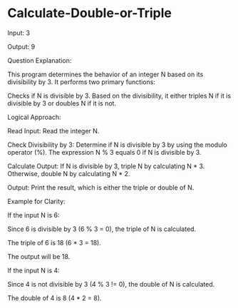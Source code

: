 # Calculate-Double-or-Triple

Input: 3 

Output: 9

Question Explanation:

This program determines the behavior of an integer N based on its divisibility by 3. It performs two primary functions:

Checks if N is divisible by 3.
Based on the divisibility, it either triples N if it is divisible by 3 or doubles N if it is not.

Logical Approach:

Read Input:
Read the integer N.

Check Divisibility by 3:
Determine if N is divisible by 3 by using the modulo operator (%). The expression N % 3 equals 0 if N is divisible by 3.

Calculate Output:
If N is divisible by 3, triple N by calculating N * 3. Otherwise, double N by calculating N * 2.

Output:
Print the result, which is either the triple or double of N.

Example for Clarity:

If the input N is 6:

Since 6 is divisible by 3 (6 % 3 = 0), the triple of N is calculated.

The triple of 6 is 18 (6 * 3 = 18).

The output will be 18.

If the input N is 4:

Since 4 is not divisible by 3 (4 % 3 != 0), the double of N is calculated.

The double of 4 is 8 (4 * 2 = 8).
